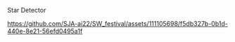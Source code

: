 Star Detector

https://github.com/SJA-ai22/SW_festival/assets/111105698/f5db327b-0b1d-440e-8e21-56efd0495a1f


